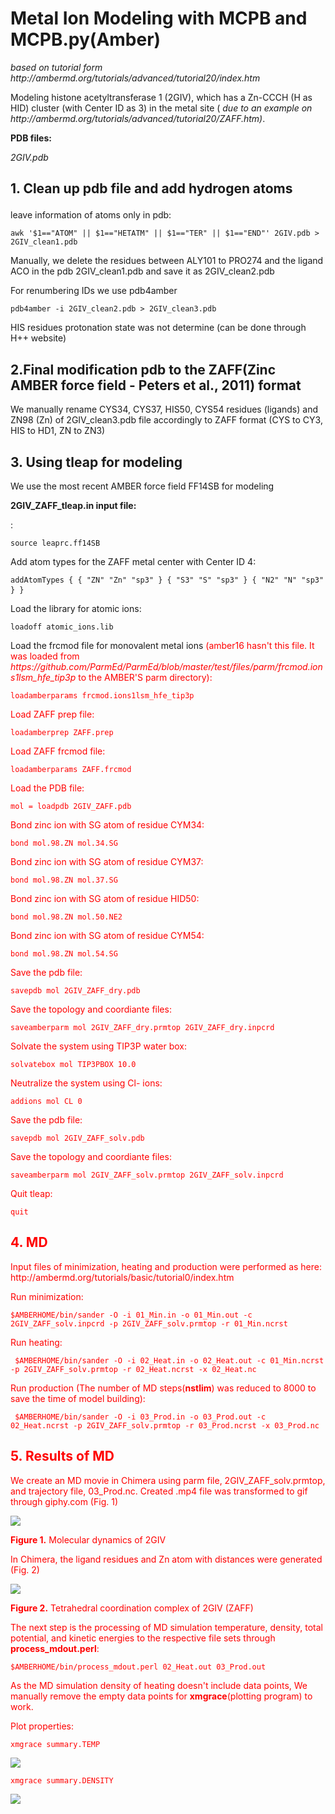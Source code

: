 <h1><strong>Metal Ion Modeling with MCPB and MCPB.py(Amber)</strong></h1>
<p><em>based on tutorial form http://ambermd.org/tutorials/advanced/tutorial20/index.htm</em></p>

<p>Modeling histone acetyltransferase 1 (2GIV), which has a Zn-CCCH (H as HID) cluster (with Center ID as 3) in the metal site (<em> due to an example on http://ambermd.org/tutorials/advanced/tutorial20/ZAFF.htm)</em>.</p>

<p><strong>PDB files:</strong></p>
<em>2GIV.pdb</em>

<h2>1. Clean up pdb file and add hydrogen atoms</p></h2>
<p>leave information of atoms only in pdb:</p>
<pre><code>awk '$1=="ATOM" || $1=="HETATM" || $1=="TER" || $1=="END"' 2GIV.pdb > 2GIV_clean1.pdb</code></pre>


<p>Manually, we delete the residues between ALY101 to PRO274 and the ligand ACO in the pdb
2GIV_clean1.pdb and save it as  2GIV_clean2.pdb</p>

<p>For renumbering IDs we use pdb4amber</p>

<pre><code>pdb4amber -i 2GIV_clean2.pdb > 2GIV_clean3.pdb</code></pre>

<p>HIS residues protonation state was not determine (can be done through H++ website)</p>

<h2>2.Final modification pdb to the ZAFF(Zinc AMBER force field - Peters et al., 2011) format</h2>

<p>We manually rename CYS34, CYS37, HIS50, CYS54 residues (ligands) and ZN98 (Zn) of 2GIV_clean3.pdb file accordingly to ZAFF format (CYS to CY3, HIS to HD1, ZN to ZN3)</p>

<p></p>
<h2>3. Using tleap for modeling</h2>
<p>We use the most recent AMBER force field FF14SB for modeling</p>

<p><strong>2GIV_ZAFF_tleap.in input file:</strong></p>
<p>
<style color="blue">load ff14SB force field <font color="red">(I had a problem:leaprc.ff14SB was not found. Solved: I added all possible paths to $AMBERHOME/bin/tleap shell script as it was indicated on <em>http://archive.ambermd.org/201605/0245.html</em> also $AMBEHROME/amber/dat/mtkpp/ZAFF/201108/ path added for necessary files for ZAFF)</font></style>:
<pre><code>source leaprc.ff14SB</code></pre> 
Add atom types for the ZAFF metal center with Center ID 4:
<pre><code>addAtomTypes { { "ZN" "Zn" "sp3" } { "S3" "S" "sp3" } { "N2" "N" "sp3" } }</code> </pre>
Load the library for atomic ions:
<pre><code>loadoff atomic_ions.lib</code></pre> 
Load the frcmod file for monovalent metal ions <font color="red">(amber16 hasn't this file. It was loaded from <em>https://github.com/ParmEd/ParmEd/blob/master/test/files/parm/frcmod.ions1lsm_hfe_tip3p</em> to the AMBER'S parm directory): 
<pre><code>loadamberparams frcmod.ions1lsm_hfe_tip3p</code></pre>
Load ZAFF prep file:
<pre><code>loadamberprep ZAFF.prep</code></pre>
Load ZAFF frcmod file:
<pre><code>loadamberparams ZAFF.frcmod</code></pre>
Load the PDB file:
<pre><code>mol = loadpdb 2GIV_ZAFF.pdb</code></pre>
Bond zinc ion with SG atom of residue CYM34:
<pre><code>bond mol.98.ZN mol.34.SG</code></pre>
Bond zinc ion with SG atom of residue CYM37:
<pre><code>bond mol.98.ZN mol.37.SG</code></pre>
Bond zinc ion with SG atom of residue HID50:
<pre><code>bond mol.98.ZN mol.50.NE2</code></pre>
Bond zinc ion with SG atom of residue CYM54:
<pre><code>bond mol.98.ZN mol.54.SG</code></pre>
Save the pdb file:
<pre><code>savepdb mol 2GIV_ZAFF_dry.pdb</code></pre>
Save the topology and coordiante files:
<pre><code>saveamberparm mol 2GIV_ZAFF_dry.prmtop 2GIV_ZAFF_dry.inpcrd</code></pre>
Solvate the system using TIP3P water box:
<pre><code>solvatebox mol TIP3PBOX 10.0</code></pre>
Neutralize the system using Cl- ions:
<pre><code>addions mol CL 0</code></pre>
Save the pdb file:
<pre><code>savepdb mol 2GIV_ZAFF_solv.pdb</code></pre>
Save the topology and coordiante files:
<pre><code>saveamberparm mol 2GIV_ZAFF_solv.prmtop 2GIV_ZAFF_solv.inpcrd</code></pre> 
Quit tleap:
<pre><code>quit</code></pre>

<h2>4. MD</h2>
<p>Input files of minimization, heating and production were performed as here: http://ambermd.org/tutorials/basic/tutorial0/index.htm</p>
<p></p>
Run minimization:
<pre><code>$AMBERHOME/bin/sander -O -i 01_Min.in -o 01_Min.out -c 2GIV_ZAFF_solv.inpcrd -p 2GIV_ZAFF_solv.prmtop -r 01_Min.ncrst</code></pre>
<p></p>

Run heating:
<pre><code> $AMBERHOME/bin/sander -O -i 02_Heat.in -o 02_Heat.out -c 01_Min.ncrst -p 2GIV_ZAFF_solv.prmtop -r 02_Heat.ncrst -x 02_Heat.nc</code></pre>

Run production (The number of MD steps(<strong>nstlim</strong>) was reduced to 8000 to save the time of model building):
<pre><code> $AMBERHOME/bin/sander -O -i 03_Prod.in -o 03_Prod.out -c 02_Heat.ncrst -p 2GIV_ZAFF_solv.prmtop -r 03_Prod.ncrst -x 03_Prod.nc</code></pre>

<h2>5. Results of MD</h2>
<p> We create an MD movie in Chimera using parm file, 2GIV_ZAFF_solv.prmtop, and trajectory file, 03_Prod.nc. Created .mp4 file was transformed to gif through giphy.com (Fig. 1)</p>

![](Results/2GIV_ZAFF_Chimera.gif)

<p><strong>Figure 1.</strong> Molecular dynamics of 2GIV</p>


<p>In Chimera, the ligand residues and Zn atom with distances were generated (Fig. 2)</p>

![](Results/2GIV_ZAFF_Chimera1.gif)

<p><strong>Figure 2.</strong> Tetrahedral coordination complex of 2GIV (ZAFF)</p>

The next step is the processing of MD simulation temperature, density, total potential, and kinetic energies to the respective file sets through  <strong>process_mdout.perl</strong>:

<pre><code>$AMBERHOME/bin/process_mdout.perl 02_Heat.out 03_Prod.out</code></pre>

As the MD simulation density of heating doesn't include data points, We manually remove the empty data points for <strong>xmgrace</strong>(plotting program) to work. 

Plot properties:
<pre><code>xmgrace summary.TEMP</code></pre>

![](https://github.com/ngora/mini-proj/blob/master/MD/summary.TMP.png)

<pre><code>xmgrace summary.DENSITY</code></pre>

![](https://github.com/ngora/mini-proj/blob/master/MD/summary.DENS.png)
